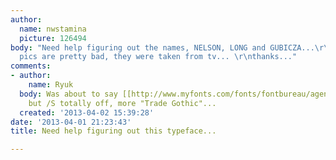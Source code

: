 ```yaml
---
author:
  name: nwstamina
  picture: 126494
body: "Need help figuring out the names, NELSON, LONG and GUBICZA...\r\nsorry the
  pics are pretty bad, they were taken from tv... \r\nthanks..."
comments:
- author:
    name: Ryuk
  body: Was about to say [[http://www.myfonts.com/fonts/fontbureau/agenda|Agenda (Extra/Ultra)Condensed]]
    but /S totally off, more "Trade Gothic"...
  created: '2013-04-02 15:39:28'
date: '2013-04-01 21:23:43'
title: Need help figuring out this typeface...

---
```

